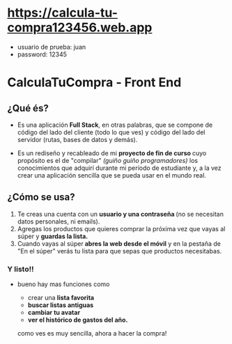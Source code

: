# https://calcula-tu-compra123456.web.app
- usuario de prueba: juan
- password: 12345

# CalculaTuCompra - Front End



## ¿Qué és?
- Es una aplicación <strong>Full Stack</strong>, en otras palabras, que se compone de código del lado del cliente (todo lo que ves) y código del lado del servidor (rutas, bases de datos y demás).

- Es un rediseño y recableado de mi <strong>proyecto de fin de curso </strong>cuyo propósito es el de "compilar" <em>(guiño guiño programadores)</em> los conocimientos que adquirí durante mi período de estudiante y, a la vez crear una aplicación sencilla que se pueda usar en el mundo real.

## ¿Cómo se usa?

  <ol class="bio-ol">
      <li>Te creas una cuenta con un <strong>usuario y una contraseña </strong>(no se necesitan datos personales, ni emails).
      </li>
      <li>Agregas los productos que quieres comprar la próxima vez que vayas al súper y <strong> guardas la lista.</strong>
      </li>
      <li>Cuando vayas al súper<strong> abres la web desde el móvil</strong> y en la pestaña de "En el súper" verás tu lista para que sepas que productos necesitabas.
     </li>
  </ol>

   ### Y listo!!

  - bueno hay mas funciones como 
    - crear una <strong>lista favorita
    - buscar listas antiguas
    - cambiar tu avatar
    -  ver el histórico de gastos del año.</strong>

    como ves es muy sencilla, ahora a hacer la compra!
